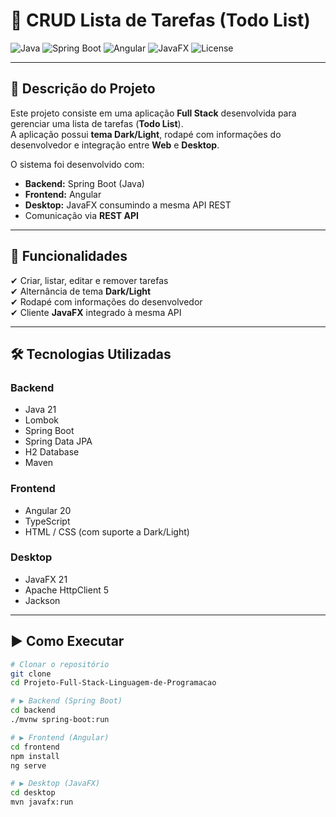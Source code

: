 # 📝 CRUD Lista de Tarefas (Todo List)

![Java](https://img.shields.io/badge/Java-21-red?logo=java)
![Spring Boot](https://img.shields.io/badge/Spring_Boot-3.x-green?logo=springboot)
![Angular](https://img.shields.io/badge/Angular-20-red?logo=angular)
![JavaFX](https://img.shields.io/badge/JavaFX-21-blue?logo=openjdk)
![License](https://img.shields.io/badge/license-MIT-lightgrey)

---

## 📌 Descrição do Projeto
Este projeto consiste em uma aplicação **Full Stack** desenvolvida para gerenciar uma lista de tarefas (**Todo List**).  
A aplicação possui **tema Dark/Light**, rodapé com informações do desenvolvedor e integração entre **Web** e **Desktop**.  

O sistema foi desenvolvido com:
- **Backend:** Spring Boot (Java)
- **Frontend:** Angular  
- **Desktop:** JavaFX consumindo a mesma API REST
- Comunicação via **REST API**

---

## 🚀 Funcionalidades
✔ Criar, listar, editar e remover tarefas  
✔ Alternância de tema **Dark/Light**  
✔ Rodapé com informações do desenvolvedor  
✔ Cliente **JavaFX** integrado à mesma API  

---

## 🛠️ Tecnologias Utilizadas
### Backend
- Java 21
- Lombok
- Spring Boot
- Spring Data JPA
- H2 Database
- Maven

### Frontend
- Angular 20
- TypeScript
- HTML / CSS (com suporte a Dark/Light)

### Desktop
- JavaFX 21
- Apache HttpClient 5
- Jackson

---

## ▶️ Como Executar
```bash
# Clonar o repositório
git clone 
cd Projeto-Full-Stack-Linguagem-de-Programacao

# ▶️ Backend (Spring Boot)
cd backend
./mvnw spring-boot:run

# ▶️ Frontend (Angular)
cd frontend
npm install
ng serve

# ▶️ Desktop (JavaFX)
cd desktop
mvn javafx:run
